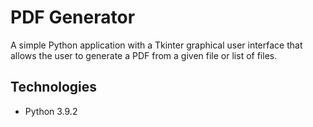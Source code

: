 # PDF Generator 
A simple Python application with a Tkinter graphical user interface that allows the user to generate a PDF from a given file or list of files.

## Technologies
* Python 3.9.2